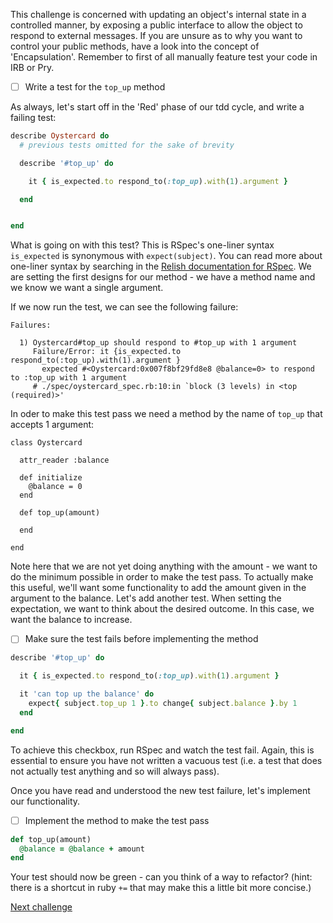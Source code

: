 This challenge is concerned with updating an object's internal state in a controlled manner, by exposing a public interface to allow the object to respond to external messages. If you are unsure as to why you want to control your public methods, have a look into the concept of 'Encapsulation'. Remember to first of all manually feature test your code in IRB or Pry.

- [ ] Write a test for the `top_up` method

As always, let's start off in the 'Red' phase of our tdd cycle, and write a failing test:

``` ruby
describe Oystercard do
  # previous tests omitted for the sake of brevity

  describe '#top_up' do

    it { is_expected.to respond_to(:top_up).with(1).argument }

  end


end
```

What is going on with this test? This is RSpec's one-liner syntax `is_expected` is synonymous with `expect(subject)`. You can read more about one-liner syntax by searching in the [Relish documentation for RSpec](https://www.relishapp.com/rspec). We are setting the first designs for our method - we have a method name and we know we want a single argument.

If we now run the test, we can see the following failure:

```
Failures:

  1) Oystercard#top_up should respond to #top_up with 1 argument
     Failure/Error: it {is_expected.to respond_to(:top_up).with(1).argument }
       expected #<Oystercard:0x007f8bf29fd8e8 @balance=0> to respond to :top_up with 1 argument
     # ./spec/oystercard_spec.rb:10:in `block (3 levels) in <top (required)>'
```
In oder to make this test pass we need a method by the name of `top_up` that accepts 1 argument:

```
class Oystercard

  attr_reader :balance

  def initialize
    @balance = 0
  end

  def top_up(amount)

  end

end
```
Note here that we are not yet doing anything with the amount - we want to do the minimum possible in order to make the test pass. To actually make this useful, we'll want some functionality to add the amount given in the argument to the balance. Let's add another test. When setting the expectation, we want to think about the desired outcome. In this case, we want the balance to increase.

- [ ] Make sure the test fails before implementing the method

``` ruby
describe '#top_up' do

  it { is_expected.to respond_to(:top_up).with(1).argument }

  it 'can top up the balance' do
    expect{ subject.top_up 1 }.to change{ subject.balance }.by 1
  end

end
```


To achieve this checkbox, run RSpec and watch the test fail. Again, this is essential to ensure you have not written a vacuous test (i.e. a test that does not actually test anything and so will always pass).

Once you have read and understood the new test failure, let's implement our functionality.

- [ ] Implement the method to make the test pass


``` ruby
def top_up(amount)
  @balance = @balance + amount
end

```

Your test should now be green - can you think of a way to refactor? (hint: there is a shortcut in ruby `+=` that may make this a little bit more concise.)

[Next challenge](../06_maximum_balance.md)



